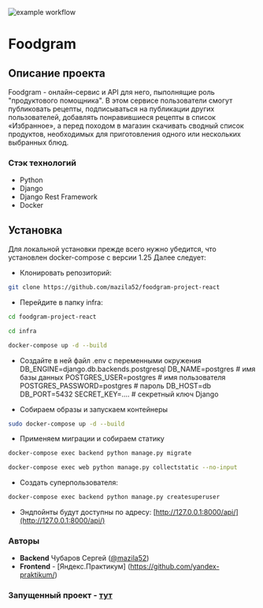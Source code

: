 ![example workflow](https://github.com/mazila52//foodgram-project-react/actions/workflows/foodgram_workflow.yaml/badge.svg)
# Foodgram
## Описание проекта
 
Foodgram - онлайн-сервис и API для него, пыполнящие роль "продуктового помощника".
В этом сервисе пользователи смогут публиковать рецепты, подписываться на публикации других пользователей, добавлять понравившиеся рецепты в список «Избранное», а перед походом в магазин скачивать сводный список продуктов, необходимых для приготовления одного или нескольких выбранных блюд.
 
### Стэк технологий 
 
-   Python 
-   Django 
-   Django Rest Framework
-   Docker
 
## Установка 
 
Для локальной установки прежде всего нужно убедится, что установлен docker-compose с версии 1.25 Далее следует: 
 
-   Клонировать репозиторий: 
 
```bash  
git clone https://github.com/mazila52/foodgram-project-react 
``` 

- Перейдите в папку infra:

```bash  
cd foodgram-project-react

cd infra

docker-compose up -d --build
```
- Создайте в ней файл .env с переменными окружения
DB_ENGINE=django.db.backends.postgresql
DB_NAME=postgres # имя базы данных
POSTGRES_USER=postgres # имя пользователя
POSTGRES_PASSWORD=postgres # пароль
DB_HOST=db
DB_PORT=5432
SECRET_KEY=.... # секретный ключ Django

- Собираем образы и запускаем контейнеры

```bash  
sudo docker-compose up -d --build
```

- Применяем миграции и собираем статику

```bash  
docker-compose exec backend python manage.py migrate

docker-compose exec web python manage.py collectstatic --no-input
```

- Создать суперпользователя:
```bash
docker-compose exec backend python manage.py createsuperuser
```
 
-   Эндпойнты будут доступны по адресу: [http://127.0.0.1:8000/api/](http://127.0.0.1:8000/api/) 
 
### Авторы
 
- **Backend** Чубаров Сергей ([@mazila52](https://github.com/mazila52))  
- **Frontend** - [Яндекс.Практикум] (https://github.com/yandex-praktikum/)


### Запущенный проект - [тут](http://51.250.75.67)
